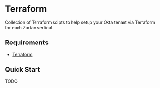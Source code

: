 # Terraform 

Collection of Terraform scipts to help setup your Okta tenant via Terraform for each Zartan vertical.

## Requirements

* [Terraform](https://learn.hashicorp.com/terraform/getting-started/install)

## Quick Start

TODO: 
